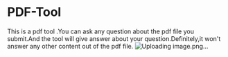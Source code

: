 # PDF-Tool
This is a pdf tool .You can ask any question about the pdf file you submit.And the tool will give answer about your question.Definitely,it won't answer any other content out of the pdf file.
![Uploading image.png…]()
